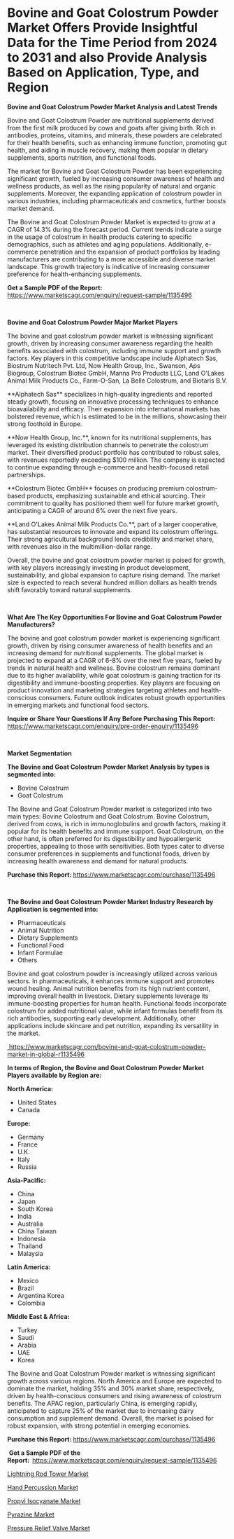 <p><h1>Bovine and Goat Colostrum Powder Market Offers Provide Insightful Data for the Time Period from 2024 to 2031 and also Provide Analysis Based on Application, Type, and Region</h1></p><p><strong>Bovine and Goat Colostrum Powder Market Analysis and Latest Trends</strong></p>
<p><p>Bovine and Goat Colostrum Powder are nutritional supplements derived from the first milk produced by cows and goats after giving birth. Rich in antibodies, proteins, vitamins, and minerals, these powders are celebrated for their health benefits, such as enhancing immune function, promoting gut health, and aiding in muscle recovery, making them popular in dietary supplements, sports nutrition, and functional foods.</p><p>The market for Bovine and Goat Colostrum Powder has been experiencing significant growth, fueled by increasing consumer awareness of health and wellness products, as well as the rising popularity of natural and organic supplements. Moreover, the expanding application of colostrum powder in various industries, including pharmaceuticals and cosmetics, further boosts market demand.</p><p>The Bovine and Goat Colostrum Powder Market is expected to grow at a CAGR of 14.3% during the forecast period. Current trends indicate a surge in the usage of colostrum in health products catering to specific demographics, such as athletes and aging populations. Additionally, e-commerce penetration and the expansion of product portfolios by leading manufacturers are contributing to a more accessible and diverse market landscape. This growth trajectory is indicative of increasing consumer preference for health-enhancing supplements.</p></p>
<p><strong>Get a Sample PDF of the Report:&nbsp;</strong> <a href="https://www.marketscagr.com/enquiry/request-sample/1135496?utm_campaign=1422&utm_medium=2&utm_source=Github&utm_content=ia&utm_term=09102024&utm_id=bovine-and-goat-colostrum-powder">https://www.marketscagr.com/enquiry/request-sample/1135496</a></p>
<p>&nbsp;</p>
<p><strong>Bovine and Goat Colostrum Powder Major Market Players</strong></p>
<p><p>The bovine and goat colostrum powder market is witnessing significant growth, driven by increasing consumer awareness regarding the health benefits associated with colostrum, including immune support and growth factors. Key players in this competitive landscape include Alphatech Sas, Biostrum Nutritech Pvt. Ltd, Now Health Group, Inc., Swanson, Aps Biogroup, Colostrum Biotec GmbH, Manna Pro Products LLC, Land O'Lakes Animal Milk Products Co., Farm-O-San, La Belle Colostrum, and Biotaris B.V.</p><p>**Alphatech Sas** specializes in high-quality ingredients and reported steady growth, focusing on innovative processing techniques to enhance bioavailability and efficacy. Their expansion into international markets has bolstered revenue, which is estimated to be in the millions, showcasing their strong foothold in Europe.</p><p>**Now Health Group, Inc.**, known for its nutritional supplements, has leveraged its existing distribution channels to penetrate the colostrum market. Their diversified product portfolio has contributed to robust sales, with revenues reportedly exceeding $100 million. The company is expected to continue expanding through e-commerce and health-focused retail partnerships.</p><p>**Colostrum Biotec GmbH** focuses on producing premium colostrum-based products, emphasizing sustainable and ethical sourcing. Their commitment to quality has positioned them well for future market growth, anticipating a CAGR of around 6% over the next five years.</p><p>**Land O'Lakes Animal Milk Products Co.**, part of a larger cooperative, has substantial resources to innovate and expand its colostrum offerings. Their strong agricultural background lends credibility and market share, with revenues also in the multimillion-dollar range.</p><p>Overall, the bovine and goat colostrum powder market is poised for growth, with key players increasingly investing in product development, sustainability, and global expansion to capture rising demand. The market size is expected to reach several hundred million dollars as health trends shift favorably toward natural supplements.</p></p>
<p>&nbsp;</p>
<p><strong>What Are The Key Opportunities For Bovine and Goat Colostrum Powder Manufacturers?</strong></p>
<p><p>The bovine and goat colostrum powder market is experiencing significant growth, driven by rising consumer awareness of health benefits and an increasing demand for nutritional supplements. The global market is projected to expand at a CAGR of 6-8% over the next five years, fueled by trends in natural health and wellness. Bovine colostrum remains dominant due to its higher availability, while goat colostrum is gaining traction for its digestibility and immune-boosting properties. Key players are focusing on product innovation and marketing strategies targeting athletes and health-conscious consumers. Future outlook indicates robust growth opportunities in emerging markets and functional food sectors.</p></p>
<p><strong>Inquire or Share Your Questions If Any Before Purchasing This Report:</strong> <a href="https://www.marketscagr.com/enquiry/pre-order-enquiry/1135496?utm_campaign=1422&utm_medium=2&utm_source=Github&utm_content=ia&utm_term=09102024&utm_id=bovine-and-goat-colostrum-powder">https://www.marketscagr.com/enquiry/pre-order-enquiry/1135496</a></p>
<p>&nbsp;</p>
<p><strong>Market Segmentation</strong></p>
<p><strong>The Bovine and Goat Colostrum Powder Market Analysis by types is segmented into:</strong></p>
<p><ul><li>Bovine Colostrum</li><li>Goat Colostrum</li></ul></p>
<p><p>The Bovine and Goat Colostrum Powder market is categorized into two main types: Bovine Colostrum and Goat Colostrum. Bovine Colostrum, derived from cows, is rich in immunoglobulins and growth factors, making it popular for its health benefits and immune support. Goat Colostrum, on the other hand, is often preferred for its digestibility and hypoallergenic properties, appealing to those with sensitivities. Both types cater to diverse consumer preferences in supplements and functional foods, driven by increasing health awareness and demand for natural products.</p></p>
<p><strong>Purchase this Report:&nbsp;</strong><a href="https://www.marketscagr.com/purchase/1135496?utm_campaign=1422&utm_medium=2&utm_source=Github&utm_content=ia&utm_term=09102024&utm_id=bovine-and-goat-colostrum-powder">https://www.marketscagr.com/purchase/1135496</a></p>
<p>&nbsp;</p>
<p><strong>The Bovine and Goat Colostrum Powder Market Industry Research by Application is segmented into:</strong></p>
<p><ul><li>Pharmaceuticals</li><li>Animal Nutrition</li><li>Dietary Supplements</li><li>Functional Food</li><li>Infant Formulae</li><li>Others</li></ul></p>
<p><p>Bovine and goat colostrum powder is increasingly utilized across various sectors. In pharmaceuticals, it enhances immune support and promotes wound healing. Animal nutrition benefits from its high nutrient content, improving overall health in livestock. Dietary supplements leverage its immune-boosting properties for human health. Functional foods incorporate colostrum for added nutritional value, while infant formulas benefit from its rich antibodies, supporting early development. Additionally, other applications include skincare and pet nutrition, expanding its versatility in the market.</p></p>
<p><a href="https://www.marketscagr.com/bovine-and-goat-colostrum-powder-market-in-global-r1135496?utm_campaign=1422&utm_medium=2&utm_source=Github&utm_content=ia&utm_term=09102024&utm_id=bovine-and-goat-colostrum-powder">&nbsp;https://www.marketscagr.com/bovine-and-goat-colostrum-powder-market-in-global-r1135496</a></p>
<p><strong>In terms of Region, the Bovine and Goat Colostrum Powder Market Players available by Region are:</strong></p>
<p>
    <p> <strong> North America: </strong>
        <ul>
            <li>United States</li>
            <li>Canada</li>
        </ul>
        </p> 
    <p> <strong> Europe: </strong>
        <ul>
            <li>Germany</li>
            <li>France</li>
            <li>U.K.</li>
            <li>Italy</li>
            <li>Russia</li>
        </ul>
        </p> 
    <p> <strong> Asia-Pacific: </strong>
        <ul>
            <li>China</li>
            <li>Japan</li>
            <li>South Korea</li>
            <li>India</li>
            <li>Australia</li>
            <li>China Taiwan</li>
            <li>Indonesia</li>
            <li>Thailand</li>
            <li>Malaysia</li>
        </ul>
        </p> 
    <p> <strong> Latin America: </strong>
        <ul>
            <li>Mexico</li>
            <li>Brazil</li>
            <li>Argentina Korea</li>
            <li>Colombia</li>
        </ul>
        </p> 
    <p> <strong> Middle East & Africa: </strong>
        <ul>
            <li>Turkey</li>
            <li>Saudi</li>
            <li>Arabia</li>
            <li>UAE</li>
            <li>Korea</li>
        </ul>
    </p>
    </p>
<p><p>The Bovine and Goat Colostrum Powder market is witnessing significant growth across various regions. North America and Europe are expected to dominate the market, holding 35% and 30% market share, respectively, driven by health-conscious consumers and rising awareness of colostrum benefits. The APAC region, particularly China, is emerging rapidly, anticipated to capture 25% of the market due to increasing dairy consumption and supplement demand. Overall, the market is poised for robust expansion, with strong potential in emerging economies.</p></p>
<p><strong>Purchase this Report: </strong><a href="https://www.marketscagr.com/purchase/1135496?utm_campaign=1422&utm_medium=2&utm_source=Github&utm_content=ia&utm_term=09102024&utm_id=bovine-and-goat-colostrum-powder">https://www.marketscagr.com/purchase/1135496</a></p>
<p>&nbsp;<strong>Get a Sample PDF of the Report:&nbsp;&nbsp;</strong><a href="https://www.marketscagr.com/enquiry/request-sample/1135496?utm_campaign=1422&utm_medium=2&utm_source=Github&utm_content=ia&utm_term=09102024&utm_id=bovine-and-goat-colostrum-powder">https://www.marketscagr.com/enquiry/request-sample/1135496</a></p>
<p><strong></strong></p>
<p><p><a href="https://www.linkedin.com/pulse/lightning-rod-tower-market-trends-strategic-insights-2024--n7k7e?utm_campaign=1422&utm_medium=2&utm_source=Github&utm_content=ia&utm_term=09102024&utm_id=bovine-and-goat-colostrum-powder">Lightning Rod Tower Market</a></p><p><a href="https://www.linkedin.com/pulse/hand-percussion-market-global-regional-analysis-focus-lrsge?utm_campaign=1422&utm_medium=2&utm_source=Github&utm_content=ia&utm_term=09102024&utm_id=bovine-and-goat-colostrum-powder">Hand Percussion Market</a></p><p><a href="https://www.linkedin.com/pulse/propyl-isocyanate-value-chain-analysis-from-raw-materials-end-user-k7kuf?utm_campaign=1422&utm_medium=2&utm_source=Github&utm_content=ia&utm_term=09102024&utm_id=bovine-and-goat-colostrum-powder">Propyl Isocyanate Market</a></p><p><a href="https://www.linkedin.com/pulse/pyrazine-market-trends-detailed-study-its-segmentation-analyzing-pmgof?utm_campaign=1422&utm_medium=2&utm_source=Github&utm_content=ia&utm_term=09102024&utm_id=bovine-and-goat-colostrum-powder">Pyrazine Market</a></p><p><a href="https://www.linkedin.com/pulse/digital-transformation-pressure-relief-valve-industry-market-aucqe?utm_campaign=1422&utm_medium=2&utm_source=Github&utm_content=ia&utm_term=09102024&utm_id=bovine-and-goat-colostrum-powder">Pressure Relief Valve Market</a></p></p>